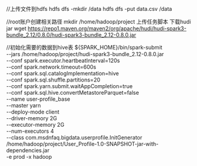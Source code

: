 //上传文件到hdfs
hdfs dfs -mkdir /data
hdfs dfs -put data.csv /data

//root账户创建相关路径
mkdir /home/hadoop/project
上传任务脚本
下载hudi jar
wget https://repo1.maven.org/maven2/org/apache/hudi/hudi-spark3-bundle_2.12/0.8.0/hudi-spark3-bundle_2.12-0.8.0.jar

//初始化需要的数据到hive表
${SPARK_HOME}/bin/spark-submit \
--jars /home/hadoop/project/hudi-spark3-bundle_2.12-0.8.0.jar \
--conf spark.executor.heartbeatInterval=120s \
--conf spark.network.timeout=600s \
--conf spark.sql.catalogImplementation=hive \
--conf spark.sql.shuffle.partitions=20 \
--conf spark.yarn.submit.waitAppCompletion=true \
--conf spark.sql.hive.convertMetastoreParquet=false \
--name user-profile_base \
--master yarn \
--deploy-mode client \
--driver-memory 2G \
--executor-memory 2G \
--num-executors 4 \
--class com.msdnfaq.bigdata.userprofile.InitGenerator \
/home/hadoop/project/User_Profile-1.0-SNAPSHOT-jar-with-dependencies.jar \
-e prod -x hadoop
